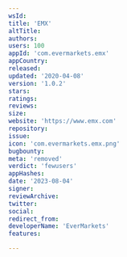 ```yaml
---
wsId: 
title: 'EMX'
altTitle: 
authors: 
users: 100
appId: 'com.evermarkets.emx'
appCountry: 
released: 
updated: '2020-04-08'
version: '1.0.2'
stars: 
ratings: 
reviews: 
size: 
website: 'https://www.emx.com'
repository: 
issue: 
icon: 'com.evermarkets.emx.png'
bugbounty: 
meta: 'removed'
verdict: 'fewusers'
appHashes: 
date: '2023-08-04'
signer: 
reviewArchive: 
twitter: 
social: 
redirect_from: 
developerName: 'EverMarkets'
features: 

---
```


